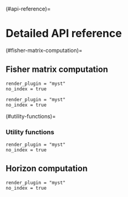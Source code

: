 (#api-reference)=
# Detailed API reference

(#fisher-matrix-computation)=
## Fisher matrix computation

```{autodoc2-object} GWFish.modules.fishermatrix.compute_network_errors
render_plugin = "myst"
no_index = true
```

```{autodoc2-object} GWFish.modules.fishermatrix.compute_detector_fisher
render_plugin = "myst"
no_index = true
```

(#utility-functions)=
### Utility functions

```{autodoc2-object} GWFish.modules.fishermatrix.sky_localization_percentile_factor
render_plugin = "myst"
no_index = true
```

## Horizon computation

```{autodoc2-object} GWFish.modules.horizon.horizon
render_plugin = "myst"
no_index = true
```
